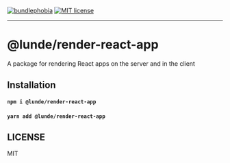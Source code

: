 [![bundlephobia](https://img.shields.io/bundlephobia/minzip/render-react-app?style=plastic)](https://bundlephobia.com/result?p=render-react-app)
[![MIT license](https://img.shields.io/badge/License-MIT-blue.svg)](https://jaredlunde.mit-license.org/)

---

# @lunde/render-react-app

A package for rendering React apps on the server and in the client

## Installation

#### `npm i @lunde/render-react-app`

#### `yarn add @lunde/render-react-app`

## LICENSE

MIT
